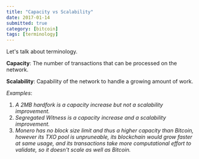 ```yaml
---
title: "Capacity vs Scalability"
date: 2017-01-14
submitted: true
category: [bitcoin]
tags: [terminology]
---
```


Let's talk about terminology.

**Capacity**: The number of transactions that can be processed on the network.

**Scalability**: Capability of the network to handle a growing amount of work.

*Examples*:  
1. *A 2MB hardfork is a capacity increase but not a scalability improvement.*
2. *Segregated Witness is a capacity increase and a scalability improvement.*
3. *Monero has no block size limit and thus a higher capacity than Bitcoin, however its TXO pool is unpruneable, its blockchain would grow faster at same usage, and its transactions take more computational effort to validate, so it doesn't scale as well as Bitcoin.*
